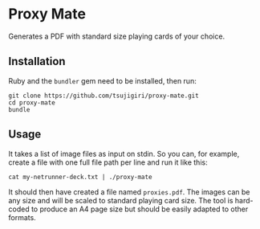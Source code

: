 # Proxy Mate

Generates a PDF with standard size playing cards of your choice.

## Installation

Ruby and the `bundler` gem need to be installed, then run:

```
git clone https://github.com/tsujigiri/proxy-mate.git
cd proxy-mate
bundle
```

## Usage

It takes a list of image files as input on stdin. So you can, for example,
create a file with one full file path per line and run it like this:

```
cat my-netrunner-deck.txt | ./proxy-mate
```

It should then have created a file named `proxies.pdf`. The images can be any
size and will be scaled to standard playing card size. The tool is hard-coded
to produce an A4 page size but should be easily adapted to other formats.
